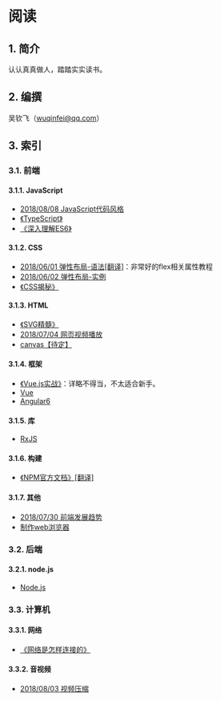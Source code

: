  # 阅读

## 1. 简介

认认真真做人，踏踏实实读书。

## 2. 编撰

吴钦飞（wuqinfei@qq.com）

## 3. 索引

### 3.1. 前端

#### 3.1.1. JavaScript

* [2018/08/08 JavaScript代码风格](./blog/2018/08/08.JavaScript代码风格.md)
* [《TypeScript》](./FrontEnd/JavaScript/TypeScript)
* [《深入理解ES6》](./FrontEnd/JavaScript/深入理解ES6)

#### 3.1.2. CSS

* [2018/06/01 弹性布局-语法[翻译]](./blog/2018/06/01.弹性布局-语法.md)：非常好的flex相关属性教程
* [2018/06/02 弹性布局-实例](./blog/2018/06/02.弹性布局-实例.md)
* [《CSS揭秘》](./FrontEnd/CSS/CSS揭秘)


#### 3.1.3. HTML

* [《SVG精髓》](./FrontEnd/HTML/SVG精髓)
* [2018/07/04 网页视频播放](./blog/2018/07/04.视频播放（包括IE8）.md)
* [canvas【待定】](./FrontEnd/HTML/canvas)

#### 3.1.4. 框架

* [《Vue.js实战》](./FrontEnd/框架/Vue.js实战)：详略不得当，不太适合新手。
* [Vue](./FrontEnd/框架/Vue)
* [Angular6](./FrontEnd/框架/Angular6)

#### 3.1.5. 库

* [RxJS](./FrontEnd/库/RxJS/readme.md)

#### 3.1.6. 构建

* [《NPM官方文档》[翻译]](./FrontEnd/构建/NPM官方文档)

#### 3.1.7. 其他

* [2018/07/30 前端发展趋势](./blog/2018/07/30.前端发展趋势.md)
* [制作web浏览器](./FrontEnd/其他/制作web浏览器)

### 3.2. 后端

#### 3.2.1. node.js

* [Node.js](./BackEnd/node/readme.md)

### 3.3. 计算机

#### 3.3.1. 网络

* [《网络是怎样连接的》](./网络/网络是怎样连接的)

#### 3.3.2. 音视频

* [2018/08/03 视频压缩](./blog/2018/08/03.视频压缩.md)
